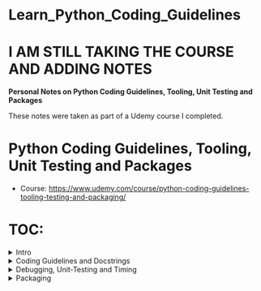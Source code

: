# Learn_Python_Coding_Guidelines
# I AM STILL TAKING THE COURSE AND ADDING NOTES

**Personal Notes on Python Coding Guidelines, Tooling, Unit Testing and Packages**

These notes were taken as part of a Udemy course I completed.

# Python Coding Guidelines, Tooling, Unit Testing and Packages
* Course: https://www.udemy.com/course/python-coding-guidelines-tooling-testing-and-packaging/

# TOC:
<details>
  <summary>Intro</summary>
      <a href="#">PAGE 1</a>
        <ol>
            <li><a href="#">Make a virtual enviorment</a></li>
            <li><a href="#">Setup visual studio code</a></li>
        </ol>
</details>

<details>
  <summary>Coding Guidelines and Docstrings</summary>
      <a href="#">PAGE 1</a>
        <ol>
            <li><a href="#">PEP 8 Coding Guidelines - Part 1</a></li>
            <li><a href="#">PEP 8 Coding Guidelines - Part 2</a></li>
            <li><a href="#">Code Linter - Pylint - Part 1</a></li>
            <li><a href="#">Code Linter - Pylint - Part 2</a></li>
            <li><a href="#">Code Linter - Flake8</a></li>
            <li><a href="#">Tool - isort</a></li>
            <li><a href="#">Formater - Autopep8</a></li>
            <li><a href="#">Formater - Black</a></li>
            <li><a href="#">Docstring - Numpy Style</a></li>
            <li><a href="#">Docstring - ReST (Sphinx)</a></li>
            <li><a href="#">Docstring - Google style</a></li>
            <li><a href="#">Code linter - Pydocstyle </a></li>
            <li><a href="#">Type Annotations and Mypy - Part 1</a></li>
            <li><a href="#">Type Annotations and Mypy - Part 2</a></li>
            <li><a href="#">Type Annotations and Mypy - Part 3</a></li>
            <li><a href="#">Config files for the tools</a></li>
            <li><a href="#">Setup the tools in vscode</a></li>
        </ol>
</details>

<details>
  <summary>Debugging, Unit-Testing and Timing</summary>
      <a href="#">PAGE 1</a>
        <ol>
            <li><a href="#">Debugging in VS Code</a></li>
            <li><a href="#">Timing </a></li>
            <li><a href="#">Profiling</a></li>
            <li><a href="#">Unit-Testing</a></li>
        </ol>
</details>

<details>
  <summary>Packaging</summary>
      <a href="#">PAGE 1</a>
        <ol>
            <li><a href="#">Debugging in VS Code</a></li>
            <li><a href="#">Modules and Packages - Part 1</a></li>
            <li><a href="#">Modules and Packages - Part 2</a></li>
            <li><a href="#">Creating a Package for an Example Vector Class</a></li>
            <li><a href="#">HTML Documentation with Mkdocs</a></li>
            <li><a href="#">desc</a></li>
            <li><a href="#">desc</a></li>
            <li><a href="#">desc</a></li>
            <li><a href="#">desc</a></li>
            <li><a href="#">desc</a></li>
        </ol>
</details>

<!---
<details>
  <summary>TITLE</summary>
      <a href="#">desc</a>
        <ol>
            <li><a href="#">desc</a></li>
        </ol>
</details>
--->
